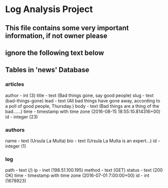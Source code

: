 # Log Analysis Project
## This file contains some very important information, if not owner please
## ignore the following text below


## Tables in 'news' Database

### articles
author - int (3)
title - text (Bad things gone, say good people)
slug - text (bad-things-gone)
lead - text (All bad things have gone away, according to a poll of good people, Thursday.)
body - text (Bad things are a thing of the bad......)
time - timestamp with time zone (2016-08-15 18:55:10.814316+00)
id - integer (23)

### authors
name - text (Ursula La Multa)
bio - text (Ursula La Multa is an expert...)
id - integer (1)

### log
path - text (/)
ip - inet (198.51.100.195)
method - text (GET)
status - text (200 OK)
time - timestamp with time zone (2016-07-01 7:00:00+00)
id - int (1678923)
